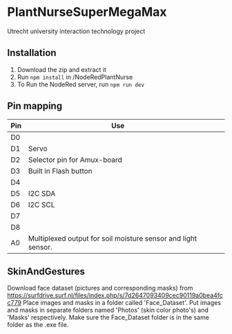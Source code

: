 # PlantNurseSuperMegaMax

Utrecht university interaction technology project

## Installation

1. Download the zip and extract it
2. Run `npm install` in /NodeRedPlantNurse
3. To Run the NodeRed server, run `npm run dev`

## Pin mapping

| Pin  | Use                                                          |      |      |
| ---- | ------------------------------------------------------------ | ---- | ---- |
| D0   |                                                              |      |      |
| D1   | Servo                                                        |      |      |
| D2   | Selector pin for Amux-board                                  |      |      |
| D3   | Built in Flash button                                        |      |      |
| D4   |                                                              |      |      |
| D5   | I2C SDA                                                      |      |      |
| D6   | I2C SCL                                                      |      |      |
| D7   |                                                              |      |      |
| D8   |                                                              |      |      |
| A0   | Multiplexed output for soil moisture sensor and light sensor. |      |      |

## SkinAndGestures
Download face dataset (pictures and corresponding masks) from https://surfdrive.surf.nl/files/index.php/s/7d2647093409cec90119a0bea4fcc779
Place images and masks in a folder called 'Face_Dataset'. Put images and masks in separate folders named 'Photos' (skin color photo's) and 'Masks' respectively. Make sure the Face_Dataset folder is in the same folder as the .exe file.